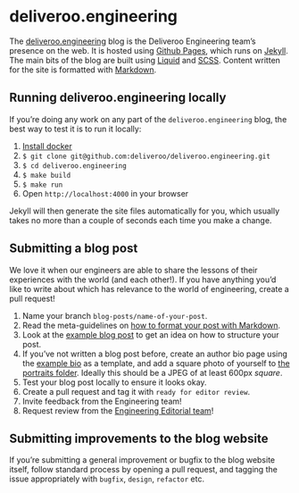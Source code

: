 # deliveroo.engineering

The [deliveroo.engineering](https://deliveroo.engineering) blog is the Deliveroo
Engineering team’s presence on the web. It is hosted using
[Github Pages][github-pages], which runs on [Jekyll][jekyll]. The main bits of
the blog are built using [Liquid][liquid] and [SCSS][sass]. Content written for
the site is formatted with [Markdown][markdown].

## Running deliveroo.engineering locally

If you’re doing any work on any part of the `deliveroo.engineering` blog, the
best way to test it is to run it locally:

1. [Install docker](https://docs.docker.com/install/)
2. `$ git clone git@github.com:deliveroo/deliveroo.engineering.git`
3. `$ cd deliveroo.engineering`
4. `$ make build`
5. `$ make run`
6. Open `http://localhost:4000` in your browser

Jekyll will then generate the site files automatically for you, which usually
takes no more than a couple of seconds each time you make a change.


## Submitting a blog post

We love it when our engineers are able to share the lessons of their experiences
with the world (and each other!). If you have anything you’d like to write about
which has relevance to the world of engineering, create a pull request!

1. Name your branch `blog-posts/name-of-your-post`.
2. Read the meta-guidelines on
   [how to format your post with Markdown][markdown-formatting].
3. Look at the [example blog post][example-post] to get an idea on how to
   structure your post.
4. If you’ve not written a blog post before, create an author bio page using the
   [example bio][example-bio] as a template, and add a square photo of yourself
   to [the portraits folder][portraits-folder]. Ideally this should be a JPEG of
   at least 600px _square_.
5. Test your blog post locally to ensure it looks okay.
6. Create a pull request and tag it with `ready for editor review`.
7. Invite feedback from the Engineering team!
8. Request review from the [Engineering Editorial team](https://github.com/orgs/deliveroo/teams/working-group-engineering-blog)!

## Submitting improvements to the blog website

If you’re submitting a general improvement or bugfix to the blog website itself,
follow standard process by opening a pull request, and tagging the issue
appropriately with `bugfix`, `design`, `refactor` etc.

[github-pages]: https://pages.github.com
[jekyll]: https://jekyllrb.com
[liquid]: https://shopify.github.io/liquid/
[sass]: https://sass-lang.com
[markdown]: https://daringfireball.net/projects/markdown/syntax/
[ruby-version]: https://github.com/deliveroo/deliveroo.engineering/blob/gh-pages/.ruby-version
[markdown-formatting]: https://deliveroo.engineering/guidelines/meta/#formatting-guidelines
[example-post]: https://github.com/deliveroo/deliveroo.engineering/blob/gh-pages/_posts/YYYY-MM-DD-your-blog-post-name.md
[example-bio]: https://github.com/deliveroo/deliveroo.engineering/blob/gh-pages/_authors/_example-bio.md
[portraits-folder]: https://github.com/deliveroo/deliveroo.engineering/tree/gh-pages/images/portraits
[guidelines]: https://github.com/deliveroo/deliveroo.engineering/tree/gh-pages/_guidelines
[example-guidelines]: https://github.com/deliveroo/deliveroo.engineering/tree/gh-pages/_guidelines/_example-guidelines.md
